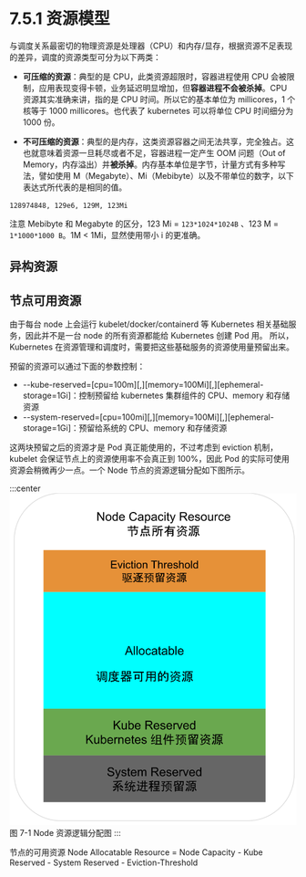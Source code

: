 # 7.5.1 资源模型

与调度关系最密切的物理资源是处理器（CPU）和内存/显存，根据资源不足表现的差异，调度的资源类型可分为以下两类：

- **可压缩的资源**：典型的是 CPU，此类资源超限时，容器进程使用 CPU 会被限制，应用表现变得卡顿，业务延迟明显增加，但**容器进程不会被杀掉**。CPU 资源其实准确来讲，指的是 CPU 时间。所以它的基本单位为 millicores，1 个核等于 1000 millicores。也代表了 kubernetes 可以将单位 CPU 时间细分为 1000 份。

- **不可压缩的资源**：典型的是内存，这类资源容器之间无法共享，完全独占。这也就意味着资源一旦耗尽或者不足，容器进程一定产生 OOM 问题（Out of Memory，内存溢出）并**被杀掉**。内存基本单位是字节，计量方式有多种写法，譬如使用 M（Megabyte）、Mi（Mebibyte）以及不带单位的数字，以下表达式所代表的是相同的值。


```plain
128974848, 129e6, 129M, 123Mi
```
注意 Mebibyte 和 Megabyte 的区分，123 Mi = `123*1024*1024B` 、123 M = `1*1000*1000 B`。1M < 1Mi，显然使用带小 i 的更准确。

## 异构资源


## 节点可用资源

由于每台 node 上会运行 kubelet/docker/containerd 等 Kubernetes 相关基础服务，因此并不是一台 node 的所有资源都能给 Kubernetes 创建 Pod 用。 所以，Kubernetes 在资源管理和调度时，需要把这些基础服务的资源使用量预留出来。

预留的资源可以通过下面的参数控制：

- --kube-reserved=[cpu=100m][,][memory=100Mi][,][ephemeral-storage=1Gi]：控制预留给 kubernetes 集群组件的 CPU、memory 和存储资源
- --system-reserved=[cpu=100mi][,][memory=100Mi][,][ephemeral-storage=1Gi]：预留给系统的 CPU、memory 和存储资源


这两块预留之后的资源才是 Pod 真正能使用的，不过考虑到 eviction 机制，kubelet 会保证节点上的资源使用率不会真正到 100%，因此 Pod 的实际可使用资源会稍微再少一点。一个 Node 节点的资源逻辑分配如下图所示。

:::center
  ![](../assets/k8s-resource.svg)<br/>
  图 7-1 Node 资源逻辑分配图
:::

节点的可用资源 Node Allocatable Resource = Node Capacity - Kube Reserved - System Reserved - Eviction-Threshold




